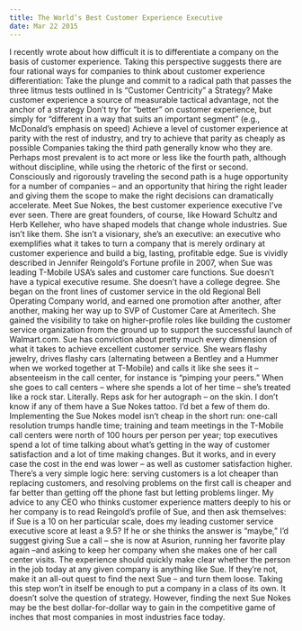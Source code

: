 ```yaml
---
title: The World’s Best Customer Experience Executive
date: Mar 22 2015
---
```


I recently wrote about how difficult it is to differentiate a company on the basis of customer experience. Taking this perspective suggests there are four rational ways for companies to think about customer experience differentiation: Take the plunge and commit to a radical path that passes the three litmus tests outlined in Is “Customer Centricity” a Strategy? Make customer experience a source of measurable tactical advantage, not the anchor of a strategy Don’t try for “better” on customer experience, but simply for “different in a way that suits an important segment” (e.g., McDonald’s emphasis on speed) Achieve a level of customer experience at parity with the rest of industry, and try to achieve that parity as cheaply as possible Companies taking the third path generally know who they are. Perhaps most prevalent is to act more or less like the fourth path, although without discipline, while using the rhetoric of the first or second. Consciously and rigorously traveling the second path is a huge opportunity for a number of companies – and an opportunity that hiring the right leader and giving them the scope to make the right decisions can dramatically accelerate. Meet Sue Nokes, the best customer experience executive I’ve ever seen. There are great founders, of course, like Howard Schultz and Herb Kelleher, who have shaped models that change whole industries. Sue isn’t like them. She isn’t a visionary, she’s an executive: an executive who exemplifies what it takes to turn a company that is merely ordinary at customer experience and build a big, lasting, profitable edge. Sue is vividly described in Jennifer Reingold’s Fortune profile in 2007, when Sue was leading T-Mobile USA’s sales and customer care functions. Sue doesn’t have a typical executive resume. She doesn’t have a college degree. She began on the front lines of customer service in the old Regional Bell Operating Company world, and earned one promotion after another, after another, making her way up to SVP of Customer Care at Ameritech. She gained the visibility to take on higher-profile roles like building the customer service organization from the ground up to support the successful launch of Walmart.com. Sue has conviction about pretty much every dimension of what it takes to achieve excellent customer service. She wears flashy jewelry, drives flashy cars (alternating between a Bentley and a Hummer when we worked together at T-Mobile) and calls it like she sees it – absenteeism in the call center, for instance is “pimping your peers.” When she goes to call centers – where she spends a lot of her time – she’s treated like a rock star. Literally. Reps ask for her autograph – on the skin. I don’t know if any of them have a Sue Nokes tattoo. I’d bet a few of them do. Implementing the Sue Nokes model isn’t cheap in the short run: one-call resolution trumps handle time; training and team meetings in the T-Mobile call centers were north of 100 hours per person per year; top executives spend a lot of time talking about what’s getting in the way of customer satisfaction and a lot of time making changes. But it works, and in every case the cost in the end was lower – as well as customer satisfaction higher. There’s a very simple logic here: serving customers is a lot cheaper than replacing customers, and resolving problems on the first call is cheaper and far better than getting off the phone fast but letting problems linger. My advice to any CEO who thinks customer experience matters deeply to his or her company is to read Reingold’s profile of Sue, and then ask themselves: if Sue is a 10 on her particular scale, does my leading customer service executive score at least a 9.5? If he or she thinks the answer is “maybe,” I’d suggest giving Sue a call – she is now at Asurion, running her favorite play again –and asking to keep her company when she makes one of her call center visits. The experience should quickly make clear whether the person in the job today at any given company is anything like Sue. If they’re not, make it an all-out quest to find the next Sue – and turn them loose. Taking this step won’t in itself be enough to put a company in a class of its own. It doesn’t solve the question of strategy. However, finding the next Sue Nokes may be the best dollar-for-dollar way to gain in the competitive game of inches that most companies in most industries face today.
